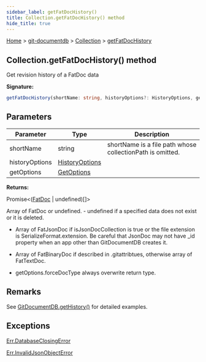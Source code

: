 ```yaml
---
sidebar_label: getFatDocHistory()
title: Collection.getFatDocHistory() method
hide_title: true
---
```


[Home](./index.md) &gt; [git-documentdb](./git-documentdb.md) &gt; [Collection](./git-documentdb.collection.md) &gt; [getFatDocHistory](./git-documentdb.collection.getfatdochistory.md)

## Collection.getFatDocHistory() method

Get revision history of a FatDoc data

<b>Signature:</b>

```typescript
getFatDocHistory(shortName: string, historyOptions?: HistoryOptions, getOptions?: GetOptions): Promise<(FatDoc | undefined)[]>;
```

## Parameters

|  Parameter | Type | Description |
|  --- | --- | --- |
|  shortName | string | shortName is a file path whose collectionPath is omitted. |
|  historyOptions | [HistoryOptions](./git-documentdb.historyoptions.md) |  |
|  getOptions | [GetOptions](./git-documentdb.getoptions.md) |  |

<b>Returns:</b>

Promise&lt;([FatDoc](./git-documentdb.fatdoc.md) \| undefined)\[\]&gt;

Array of FatDoc or undefined. - undefined if a specified data does not exist or it is deleted.

- Array of FatJsonDoc if isJsonDocCollection is true or the file extension is SerializeFormat.extension. Be careful that JsonDoc may not have \_id property when an app other than GitDocumentDB creates it.

- Array of FatBinaryDoc if described in .gitattribtues, otherwise array of FatTextDoc.

- getOptions.forceDocType always overwrite return type.

## Remarks

See [GitDocumentDB.getHistory()](./git-documentdb.gitdocumentdb.gethistory.md) for detailed examples.

## Exceptions

[Err.DatabaseClosingError](./git-documentdb.err.databaseclosingerror.md)

[Err.InvalidJsonObjectError](./git-documentdb.err.invalidjsonobjecterror.md)


